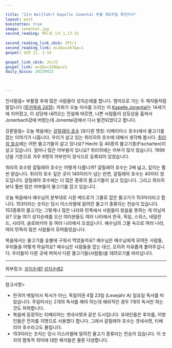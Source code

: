 ```yaml
---

title: "11시 Wallfahrt Kapelle Jonental 부활 제3주일 특전미사"
layout: post 
bonstetten: true
image: jonental.jpg
second_reading: 베드로 1서 1,17-21
 
second_reading_link_cbck: 1Pt/1
second_reading_link: m=2&n=167&p=1
gospel: 요한 21, 1-14
 
gospel_link_cbck: Jn/21
gospel_link: m=2&n=150&p=21
daily_missa: 20230423
 
 

---
```


인사말씀>
부활절 후에 많은 사람들이 성지순례를 합니다. 엠마오로 가는 두 제자들처럼 말입니다 (<a href="https://maria.catholic.or.kr/bible/read/bible_read.asp?menu=bible&m=2&n=149&p=24">루카복음 24장</a>).
저희가 오늘 미사를 드리는 이 <a href="https://kath-bremgarten-reusstal.ch/jonen/kapelle-jonental-2-2/">Kapelle Jonental</a>는 14세기에 지어졌고, 이 성당에 내려오는 전설에 따르면, 나쁜 사람들이 성모상을 훔쳐서 Jonerbach강에 버렸는데 Jonental강에서 다시 발견되었다고 합니다.

강론말씀>
오늘 복음에는 <a href="https://ko.wikipedia.org/wiki/%EA%B0%88%EB%A6%B4%EB%9E%98%EC%95%84%ED%98%B8">갈릴래아 호수</a> (또다른 명칭: 티베리아스 호수)에서 물고기를 잡는 이야기가 나옵니다. 우리가 살고 있는 취리히의 호수에 대해서 생각해 봅시다. <a href="https://ko.wikipedia.org/wiki/%EC%B7%A8%EB%A6%AC%ED%9E%88%ED%98%B8">취리히 호수</a>에는 어떤 물고기들이 살고 있나요? Hecht 등 40종의 물고기종(Fischarten)이 살고 있습니다. 얼마나 많은 어부들이 있나요? 취리히에는 어부가 많지 않습니다. 1999년을 기준으로 겨우 9명의 어부만이 정식으로 등록되어 있었습니다.

취리히 호수랑 갈릴래아 호수는 어떻게 다릅니까? 갈릴래아 호수는 2배 넓고, 깊이는 훨씬 얕습니다. 취리히 호수 깊은 곳이 140미터가 넘는 반면, 갈릴래아 호수는 40미터 정도입니다. 갈릴래아 호수에는 더 많은 종류의 물고기들이 살고 있습니다. 그리고 취리히보다 훨씬 많은 어부들이 물고기를 잡고 있습니다.

오늘 복음에서 예수님의 분부대로 시몬 베드로가 그물로 잡은 물고기가 153마리라고 합니다. 153이라는 숫자는 당시 이스라엘에 알려진 물고기 종류라는 전승이 있습니다. 153종류의 물고기는 그렇게나 많은 나라와 민족에서 사람들이 왔음을 뜻하는 게 아닐까요? 오늘 여기 성지순례를 오신 여러분들도 여러 나라에서 한국, 독일, 스위스, 네덜란드, 시리아, 슬로바키아 등 여러 나라에서 오셨습니다. 예수님의 그물 속으로 여러 나라, 여러 민족의 많은 사람들이 모여들었습니다.

복음에서는 물고기를 숯불에 구워서 먹었을까요? 예수님은 예수님에게 모여든 사람들, 우리들을 어떻게 하실까요? 예수님은 사람들을 잡는 대신, 오히려 자유롭게 풀어주십니다. 우리들이 다른 곳에 퍼져서 다른 물고기들(사람들)을 데려오기를 바라십니다.

<hr>

외부링크:
<a href="http://church.catholic.or.kr/chonho/%EC%84%B1%EC%A7%80%EC%88%9C%EB%A1%80.htm">성지순례1</a>
<a href="http://home.catholic.or.kr/pdsm/bbs_view.asp?num=1460&id=141127&SORT=C&menu=4797">성지순례2</a>

<hr>

참고사항>
<ul>
<li>한국어 매일미사 독서가 아닌, 독일어권 4월 23일 (Lesejahr A) 일요일 독서를 따랐습니다. 주일미사는 2개의 독서를 해야 하는데 예외적인 경우 1개의 독서만 하는 것도 허락합니다.</li>
<li>복음에 등장하는 티베리아는 겟네사렛과 같은 도시입니다. 유대인들은 후자를, 이방인들은 전자를 지명으로 사용했다 합니다.
그래서 갈릴레아 호수는 겟네사렛, 티베리아 호수라고도 불립니다.</li>
<li>153이라는 숫자는 당시 이스라엘에 알려진 물고기 종류라는 전승이 있습니다.
이 숫자의 함축적 의미에 대한 해석들은 물론 다양합니다.</li>
</ul>
